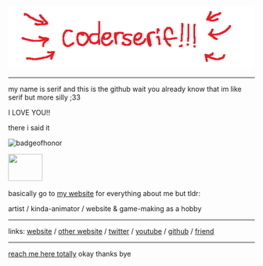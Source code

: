 <p align="center">
  <img src="coderserifgift.gif" />
</p>
<hr>

my name is serif and this is the github wait you already know that
im like serif but more silly ;33

I LOVE YOU!!

there i said it

![badgeofhonor](https://img.shields.io/badge/pretty%20warm-pretty%20warm-%23FFD30B?style=plastic&logo=sunrise&logoColor=%23FFD30B&logoSize=auto&label=lukewarmness&labelColor=%238C8B87&color=%23FFD30B)

<img src="https://cdn3.emoji.gg/emojis/56771-joobi-yellow-kitty-face.png" width="70" height="55" />


basically go to [my website](https://serifsirf.github.io/) for everything about me but tldr:

artist / kinda-animator / website & game-making as a hobby

<hr>

links: [website](https://serifsirf.github.io) / [other website](https://coderserif.github.io) / [twitter](https://twitter.com/serifsirf) / [youtube](https://youtube.com/@serifsirf) / [github](https://github.com/OgGhostJelly/OgGhostJelly/blob/main/the-github.md) / [friend](https://github.com/OgGhostJelly)

<hr>

[reach me here totally](https://www.youtube.com/watch?v=qiSPOJFi4L8) okay thanks bye
